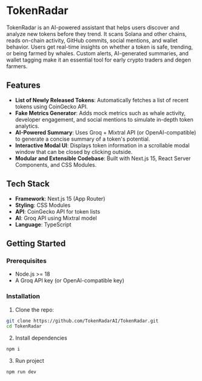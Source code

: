 # TokenRadar

TokenRadar is an AI-powered assistant that helps users discover and analyze new tokens before they trend. It scans Solana and other chains, reads on-chain activity, GitHub commits, social mentions, and wallet behavior. Users get real-time insights on whether a token is safe, trending, or being farmed by whales. Custom alerts, AI-generated summaries, and wallet tagging make it an essential tool for early crypto traders and degen farmers.

## Features

-  **List of Newly Released Tokens**: Automatically fetches a list of recent tokens using CoinGecko API.
-  **Fake Metrics Generator**: Adds mock metrics such as whale activity, developer engagement, and social mentions to simulate in-depth token analytics.
-  **AI-Powered Summary**: Uses Groq + Mixtral API (or OpenAI-compatible) to generate a concise summary of a token's potential.
-  **Interactive Modal UI**: Displays token information in a scrollable modal window that can be closed by clicking outside.
- **Modular and Extensible Codebase**: Built with Next.js 15, React Server Components, and CSS Modules.

## Tech Stack

- **Framework**: Next.js 15 (App Router)
- **Styling**: CSS Modules
- **API**: CoinGecko API for token lists
- **AI**: Groq API using Mixtral model
- **Language**: TypeScript

## Getting Started

### Prerequisites

- Node.js >= 18
- A Groq API key (or OpenAI-compatible key)

### Installation

1. Clone the repo:

```bash
git clone https://github.com/TokenRadarAI/TokenRadar.git
cd TokenRadar
```

2. Install dependencies

```bash
npm i
```

3. Run project

```bash
npm run dev
```